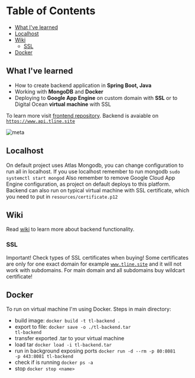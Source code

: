 # Table of Contents
* [What I've learned](#what-Ive-learned)
* [Localhost](#localhost)
* [Wiki](#wiki)
  * [SSL](#ssl)
* [Docker](#docker)

## What I've learned
* How to create backend application in **Spring Boot, Java**
* Working with **MongoDB** and **Docker**
* Deploying to **Google App Engine** on custom domain with **SSL** or to Digital Ocean **virtual machine** with SSL<br>

To learn more visit [frontend repository](https://github.com/adkuba/TL-frontend). Backend is avaiable on <code>https://www.api.tline.site</code>

![meta](https://storage.googleapis.com/tline-files/meta.png)

## Localhost
On default project uses Atlas Mongodb, you can change configuration to run all in localhost. If you use localhost remember to run mongodb <code>sudo systemctl start mongod</code> Also remember to remove Google Cloud App Engine configuration, as project on default deploys to this platform. Backend can also run on typical virtual machine with SSL certificate, which you need to put in <code>resources/certificate.p12</code>

## Wiki
Read [wiki](https://github.com/adkuba/TL-backend/wiki) to learn more about backend functionality.

### SSL
Important! Check types of SSL certificates when buying! Some certificates are only for one exact domain for example <code>www.tline.site</code> and it will not work with subdomains. For main domain and all subdomains buy wildcart certificate!

## Docker
To run on virtual machine I'm using Docker. Steps in main directory:
- build image: <code>docker build -t tl-backend .</code>
- export to file: <code>docker save -o ./tl-backend.tar tl-backend</code>
- transfer exported .tar to your virtual machine
- load tar <code>docker load -i tl-backend.tar</code>
- run in background exposing ports <code>docker run -d --rm -p 80:8081 -p 443:8081 tl-backend</code>
- check if is running <code>docker ps -a</code>
- stop <code>docker stop \<name\></code>
